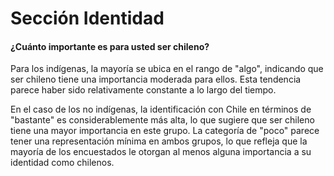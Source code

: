 # Sección Identidad
####  ¿Cuánto importante es para usted ser chileno?

Para los indígenas, la mayoría se ubica en el rango de "algo", indicando que ser chileno tiene una importancia moderada para ellos. Esta tendencia parece haber sido relativamente constante a lo largo del tiempo.

En el caso de los no indígenas, la identificación con Chile en términos de "bastante" es considerablemente más alta, lo que sugiere que ser chileno tiene una mayor importancia en este grupo. La categoría de "poco" parece tener una representación mínima en ambos grupos, lo que refleja que la mayoría de los encuestados le otorgan al menos alguna importancia a su identidad como chilenos.